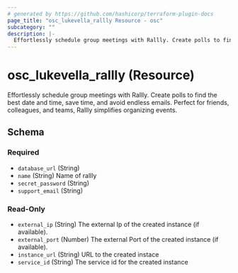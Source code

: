 ```yaml
---
# generated by https://github.com/hashicorp/terraform-plugin-docs
page_title: "osc_lukevella_rallly Resource - osc"
subcategory: ""
description: |-
  Effortlessly schedule group meetings with Rallly. Create polls to find the best date and time, save time, and avoid endless emails. Perfect for friends, colleagues, and teams, Rallly simplifies organizing events.
---
```


# osc_lukevella_rallly (Resource)

Effortlessly schedule group meetings with Rallly. Create polls to find the best date and time, save time, and avoid endless emails. Perfect for friends, colleagues, and teams, Rallly simplifies organizing events.



<!-- schema generated by tfplugindocs -->
## Schema

### Required

- `database_url` (String)
- `name` (String) Name of rallly
- `secret_password` (String)
- `support_email` (String)

### Read-Only

- `external_ip` (String) The external Ip of the created instance (if available).
- `external_port` (Number) The external Port of the created instance (if available).
- `instance_url` (String) URL to the created instace
- `service_id` (String) The service id for the created instance
